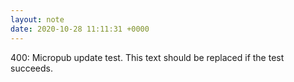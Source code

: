 ```yaml
---
layout: note
date: 2020-10-28 11:11:31 +0000
---
```


400: Micropub update test. This text should be replaced if the test succeeds.
